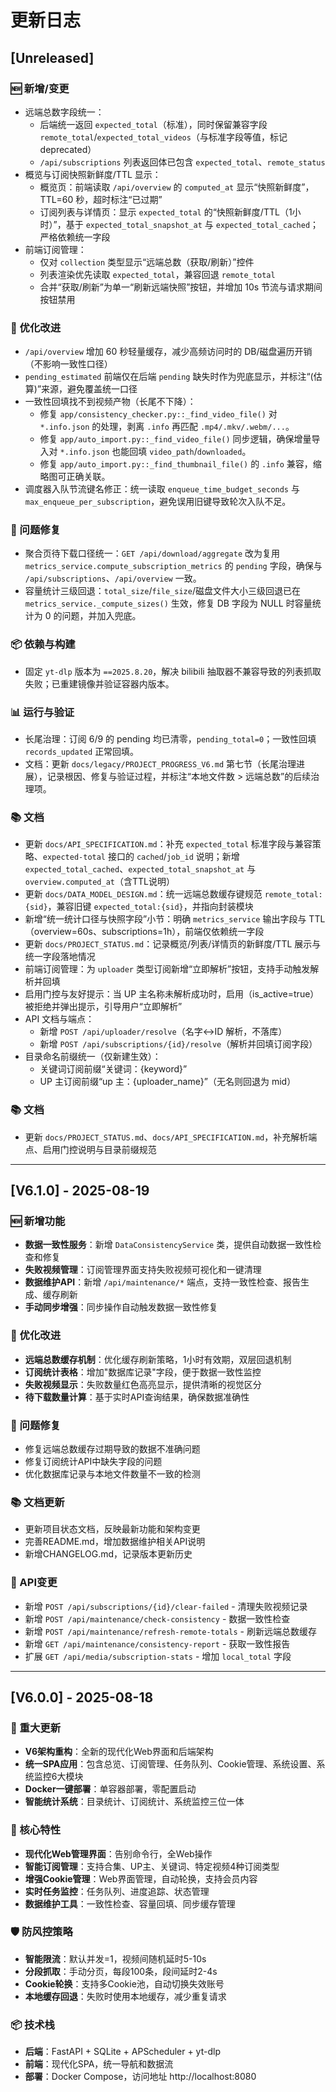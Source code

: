 # 更新日志

## [Unreleased]

### 🆕 新增/变更
- 远端总数字段统一：
  - 后端统一返回 `expected_total`（标准），同时保留兼容字段 `remote_total`/`expected_total_videos`（与标准字段等值，标记 deprecated）
  - `/api/subscriptions` 列表返回体已包含 `expected_total`、`remote_status`
- 概览与订阅快照新鲜度/TTL 显示：
  - 概览页：前端读取 `/api/overview` 的 `computed_at` 显示“快照新鲜度”，TTL=60 秒，超时标注“已过期”
  - 订阅列表与详情页：显示 `expected_total` 的“快照新鲜度/TTL（1小时）”，基于 `expected_total_snapshot_at` 与 `expected_total_cached`；严格依赖统一字段
- 前端订阅管理：
  - 仅对 `collection` 类型显示“远端总数（获取/刷新）”控件
  - 列表渲染优先读取 `expected_total`，兼容回退 `remote_total`
  - 合并“获取/刷新”为单一“刷新远端快照”按钮，并增加 10s 节流与请求期间按钮禁用

### 🔧 优化改进
- `/api/overview` 增加 60 秒轻量缓存，减少高频访问时的 DB/磁盘遍历开销（不影响一致性口径）
- `pending_estimated` 前端仅在后端 `pending` 缺失时作为兜底显示，并标注“(估算)”来源，避免覆盖统一口径
- 一致性回填找不到视频产物（长尾不下降）：
  - 修复 `app/consistency_checker.py::_find_video_file()` 对 `*.info.json` 的处理，剥离 `.info` 再匹配 `.mp4/.mkv/.webm/...`。
  - 修复 `app/auto_import.py::_find_video_file()` 同步逻辑，确保增量导入对 `*.info.json` 也能回填 `video_path`/`downloaded`。
  - 修复 `app/auto_import.py::_find_thumbnail_file()` 的 `.info` 兼容，缩略图可正确关联。
- 调度器入队节流键名修正：统一读取 `enqueue_time_budget_seconds` 与 `max_enqueue_per_subscription`，避免误用旧键导致轮次入队不足。

### 🐛 问题修复
- 聚合页待下载口径统一：`GET /api/download/aggregate` 改为复用 `metrics_service.compute_subscription_metrics` 的 `pending` 字段，确保与 `/api/subscriptions`、`/api/overview` 一致。
- 容量统计三级回退：`total_size`/`file_size`/磁盘文件大小三级回退已在 `metrics_service._compute_sizes()` 生效，修复 DB 字段为 NULL 时容量统计为 0 的问题，并加入兜底。

### 📦 依赖与构建
- 固定 `yt-dlp` 版本为 `==2025.8.20`，解决 bilibili 抽取器不兼容导致的列表抓取失败；已重建镜像并验证容器内版本。

### 📊 运行与验证
- 长尾治理：订阅 6/9 的 pending 均已清零，`pending_total=0`；一致性回填 `records_updated` 正常回填。
- 文档：更新 `docs/legacy/PROJECT_PROGRESS_V6.md` 第七节（长尾治理进展），记录根因、修复与验证过程，并标注“本地文件数 > 远端总数”的后续治理项。

### 📚 文档
- 更新 `docs/API_SPECIFICATION.md`：补充 `expected_total` 标准字段与兼容策略、`expected-total` 接口的 `cached`/`job_id` 说明；新增 `expected_total_cached`、`expected_total_snapshot_at` 与 `overview.computed_at`（含TTL说明）
- 更新 `docs/DATA_MODEL_DESIGN.md`：统一远端总数缓存键规范 `remote_total:{sid}`，兼容旧键 `expected_total:{sid}`，并指向封装模块
- 新增“统一统计口径与快照字段”小节：明确 `metrics_service` 输出字段与 TTL（overview=60s、subscriptions=1h），前端仅依赖统一字段
- 更新 `docs/PROJECT_STATUS.md`：记录概览/列表/详情页的新鲜度/TTL 展示与统一字段落地情况
- 前端订阅管理：为 `uploader` 类型订阅新增“立即解析”按钮，支持手动触发解析并回填
- 启用门控与友好提示：当 UP 主名称未解析成功时，启用（is_active=true）被拒绝并弹出提示，引导用户“立即解析”
- API 文档与端点：
  - 新增 `POST /api/uploader/resolve`（名字↔ID 解析，不落库）
  - 新增 `POST /api/subscriptions/{id}/resolve`（解析并回填订阅字段）
- 目录命名前缀统一（仅新建生效）：
  - 关键词订阅前缀“关键词：{keyword}”
  - UP 主订阅前缀“up 主：{uploader_name}”（无名则回退为 mid）

### 📚 文档
- 更新 `docs/PROJECT_STATUS.md`、`docs/API_SPECIFICATION.md`，补充解析端点、启用门控说明与目录前缀规范

---

## [V6.1.0] - 2025-08-19

### 🆕 新增功能
- **数据一致性服务**：新增 `DataConsistencyService` 类，提供自动数据一致性检查和修复
- **失败视频管理**：订阅管理界面支持失败视频可视化和一键清理
- **数据维护API**：新增 `/api/maintenance/*` 端点，支持一致性检查、报告生成、缓存刷新
- **手动同步增强**：同步操作自动触发数据一致性修复

### 🔧 优化改进
- **远端总数缓存机制**：优化缓存刷新策略，1小时有效期，双层回退机制
- **订阅统计表格**：增加"数据库记录"字段，便于数据一致性监控
- **失败视频显示**：失败数量红色高亮显示，提供清晰的视觉区分
- **待下载数量计算**：基于实时API查询结果，确保数据准确性

### 🐛 问题修复
- 修复远端总数缓存过期导致的数据不准确问题
- 修复订阅统计API中缺失字段的问题
- 优化数据库记录与本地文件数量不一致的检测

### 📚 文档更新
- 更新项目状态文档，反映最新功能和架构变更
- 完善README.md，增加数据维护相关API说明
- 新增CHANGELOG.md，记录版本更新历史

### 🔗 API变更
- 新增 `POST /api/subscriptions/{id}/clear-failed` - 清理失败视频记录
- 新增 `POST /api/maintenance/check-consistency` - 数据一致性检查
- 新增 `POST /api/maintenance/refresh-remote-totals` - 刷新远端总数缓存
- 新增 `GET /api/maintenance/consistency-report` - 获取一致性报告
- 扩展 `GET /api/media/subscription-stats` - 增加 `local_total` 字段

---

## [V6.0.0] - 2025-08-18

### 🚀 重大更新
- **V6架构重构**：全新的现代化Web界面和后端架构
- **统一SPA应用**：包含总览、订阅管理、任务队列、Cookie管理、系统设置、系统监控6大模块
- **Docker一键部署**：单容器部署，零配置启动
- **智能统计系统**：目录统计、订阅统计、系统监控三位一体

### 🌟 核心特性
- **现代化Web管理界面**：告别命令行，全Web操作
- **智能订阅管理**：支持合集、UP主、关键词、特定视频4种订阅类型
- **增强Cookie管理**：Web界面管理，自动轮换，支持会员内容
- **实时任务监控**：任务队列、进度追踪、状态管理
- **数据维护工具**：一致性检查、容量回填、同步缓存管理

### 🛡️ 防风控策略
- **智能限流**：默认并发=1，视频间随机延时5-10s
- **分段抓取**：手动分页，每段100条，段间延时2-4s
- **Cookie轮换**：支持多Cookie池，自动切换失效账号
- **本地缓存回退**：失败时使用本地缓存，减少重复请求

### 📦 技术栈
- **后端**：FastAPI + SQLite + APScheduler + yt-dlp
- **前端**：现代化SPA，统一导航和数据流
- **部署**：Docker Compose，访问地址 http://localhost:8080
